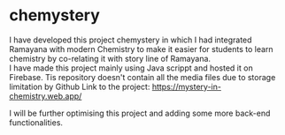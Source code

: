 # chemystery
I have developed this project chemystery in which I had integrated Ramayana with modern Chemistry to make it easier for students to learn chemistry by co-relating it with story line of Ramayana.<br />
I have made this project mainly using Java scrippt and hosted it on Firebase. Tis repository doesn't contain all the media files due to storage limitation by Github
Link to the project: https://mystery-in-chemistry.web.app/ <br />

I will be further optimising this project and adding some more back-end functionalities.
